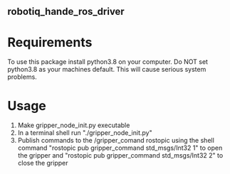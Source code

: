 ## robotiq_hande_ros_driver
# Requirements
To use this package install python3.8 on your computer. Do NOT set python3.8 as your machines default. This will cause serious system problems.

# Usage
1. Make gripper_node_init.py executable 
2. In a terminal shell run "./gripper_node_init.py"
3. Publish commands to the /gripper_comand rostopic using the shell command "rostopic pub gripper_command std_msgs/Int32 1" to open the gripper and "rostopic pub gripper_command std_msgs/Int32 2" to close the gripper
